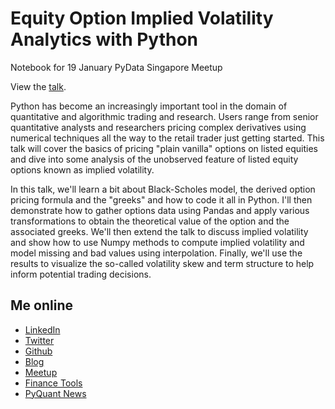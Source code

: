 # Equity Option Implied Volatility Analytics with Python

Notebook for 19 January PyData Singapore Meetup

View the [talk](http://www.meetup.com/members/37553102/).

Python has become an increasingly important tool in the domain of quantitative and algorithmic trading and research. Users range from senior quantitative analysts and researchers pricing complex derivatives using numerical techniques all the way to the retail trader just getting started. This talk will cover the basics of pricing "plain vanilla" options on listed equities and dive into some analysis of the unobserved feature of listed equity options known as implied volatility.

In this talk, we'll learn a bit about Black-Scholes model, the derived option pricing formula and the "greeks" and how to code it all in Python. I'll then demonstrate how to gather options data using Pandas and apply various transformations to obtain the theoretical value of the option and the associated greeks. We'll then extend the talk to discuss implied volatility and show how to use Numpy methods to compute implied volatility and model missing and bad values using interpolation. Finally, we'll use the results to visualize the so-called volatility skew and term structure to help inform potential trading decisions.

## Me online

* [LinkedIn](https://sg.linkedin.com/in/jasonstrimpel)
* [Twitter](https://twitter.com/jasonstrimpel)
* [Github](https://github.com/jasonstrimpel)
* [Blog](http://www.bespokeoptions.com/blog)
* [Meetup](http://www.meetup.com/members/37553102/)
* [Finance Tools](http://finance.jasonstrimpel.com)
* [PyQuant News](http://www.pyquantnews.com)
